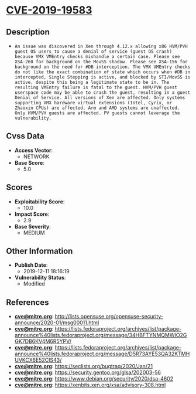 
# [CVE-2019-19583](https://cve.mitre.org/cgi-bin/cvename.cgi?name=CVE-2019-19583)

## Description

- `An issue was discovered in Xen through 4.12.x allowing x86 HVM/PVH guest OS users to cause a denial of service (guest OS crash) because VMX VMEntry checks mishandle a certain case. Please see XSA-260 for background on the MovSS shadow. Please see XSA-156 for background on the need for #DB interception. The VMX VMEntry checks do not like the exact combination of state which occurs when #DB in intercepted, Single Stepping is active, and blocked by STI/MovSS is active, despite this being a legitimate state to be in. The resulting VMEntry failure is fatal to the guest. HVM/PVH guest userspace code may be able to crash the guest, resulting in a guest Denial of Service. All versions of Xen are affected. Only systems supporting VMX hardware virtual extensions (Intel, Cyrix, or Zhaoxin CPUs) are affected. Arm and AMD systems are unaffected. Only HVM/PVH guests are affected. PV guests cannot leverage the vulnerability.`

## Cvss Data

- **Access Vector**:
  - NETWORK
- **Base Score**:
  - 5.0

## Scores

- **Exploitability Score**:
  - 10.0
- **Impact Score**:
  - 2.9
- **Base Severity**:
  - MEDIUM

## Other Information

- **Publish Date**:
  - 2019-12-11 18:16:19
- **Vulnerability Status**:
  - Modified

## References

- **cve@mitre.org**: http://lists.opensuse.org/opensuse-security-announce/2020-01/msg00011.html
- **cve@mitre.org**: https://lists.fedoraproject.org/archives/list/package-announce%40lists.fedoraproject.org/message/34HBFTYNMQMWIO2GGK7DB6KV4M6R5YPV/
- **cve@mitre.org**: https://lists.fedoraproject.org/archives/list/package-announce%40lists.fedoraproject.org/message/D5R73AYE53QA32KTMHUVKCX6E52CIS43/
- **cve@mitre.org**: https://seclists.org/bugtraq/2020/Jan/21
- **cve@mitre.org**: https://security.gentoo.org/glsa/202003-56
- **cve@mitre.org**: https://www.debian.org/security/2020/dsa-4602
- **cve@mitre.org**: https://xenbits.xen.org/xsa/advisory-308.html

